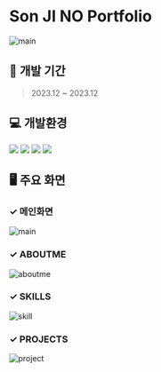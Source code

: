 # Son JI NO Portfolio
![main](https://github.com/onjix/SJN-s-Portfolio/assets/101625609/6acd666a-542c-4306-806e-349565768896)

## 📆 개발 기간
> 2023.12 ~ 2023.12

## 💻 개발환경
<div>
  <img src="https://img.shields.io/badge/Visual Studio Code-007ACC?style=for-the-badge&logo=visualstudiocode&logoColor=white">
  <img src="https://img.shields.io/badge/react-61DAFB?style=for-the-badge&logo=react&logoColor=white">
  <img src="https://img.shields.io/badge/javascript-F7DF1E?style=for-the-badge&logo=javascript&logoColor=white">
  <img src="https://img.shields.io/badge/netlify-00C7B7?style=for-the-badge&logo=netlify&logoColor=white">
</div>

## 🖥️ 주요 화면
### ✓ 메인화면
![main](https://github.com/onjix/SJN-s-Portfolio/assets/101625609/44fe7b36-88a1-4a89-86a2-881251500b62)

### ✓ ABOUTME
![aboutme](https://github.com/onjix/SJN-s-Portfolio/assets/101625609/db28c66f-4743-4347-9b9a-a1349ff1ef72)

### ✓ SKILLS
![skill](https://github.com/onjix/SJN-s-Portfolio/assets/101625609/a75ff992-ba09-48cd-8fdf-4fd859087074)

### ✓ PROJECTS
![project](https://github.com/onjix/SJN-s-Portfolio/assets/101625609/33bc8a67-5492-4ba1-aa61-ab2d3f18dd3b)
